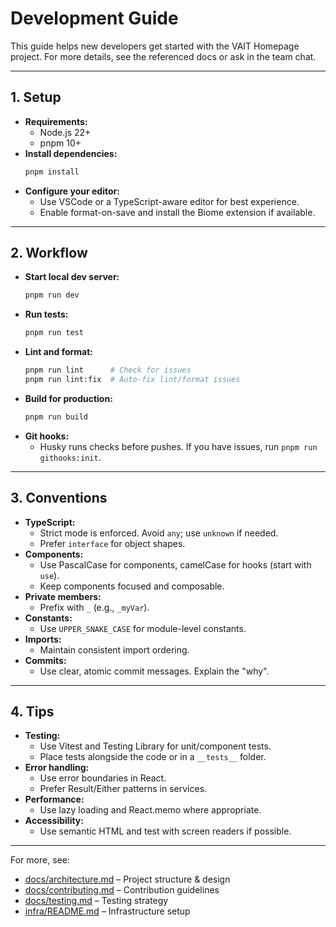 # Development Guide

This guide helps new developers get started with the VAIT Homepage project. For more details, see the referenced docs or ask in the team chat.

---

## 1. Setup

- **Requirements:**
  - Node.js 22+
  - pnpm 10+
- **Install dependencies:**
  ```sh
  pnpm install
  ```
- **Configure your editor:**
  - Use VSCode or a TypeScript-aware editor for best experience.
  - Enable format-on-save and install the Biome extension if available.

---

## 2. Workflow

- **Start local dev server:**
  ```sh
  pnpm run dev
  ```
- **Run tests:**
  ```sh
  pnpm run test
  ```
- **Lint and format:**
  ```sh
  pnpm run lint      # Check for issues
  pnpm run lint:fix  # Auto-fix lint/format issues
  ```
- **Build for production:**
  ```sh
  pnpm run build
  ```
- **Git hooks:**
  - Husky runs checks before pushes. If you have issues, run `pnpm run githooks:init`.

---

## 3. Conventions

- **TypeScript:**
  - Strict mode is enforced. Avoid `any`; use `unknown` if needed.
  - Prefer `interface` for object shapes.
- **Components:**
  - Use PascalCase for components, camelCase for hooks (start with `use`).
  - Keep components focused and composable.
- **Private members:**
  - Prefix with `_` (e.g., `_myVar`).
- **Constants:**
  - Use `UPPER_SNAKE_CASE` for module-level constants.
- **Imports:**
  - Maintain consistent import ordering.
- **Commits:**
  - Use clear, atomic commit messages. Explain the "why".

---

## 4. Tips

- **Testing:**
  - Use Vitest and Testing Library for unit/component tests.
  - Place tests alongside the code or in a `__tests__` folder.
- **Error handling:**
  - Use error boundaries in React.
  - Prefer Result/Either patterns in services.
- **Performance:**
  - Use lazy loading and React.memo where appropriate.
- **Accessibility:**
  - Use semantic HTML and test with screen readers if possible.

---

For more, see:
- [docs/architecture.md](docs/architecture.md) – Project structure & design
- [docs/contributing.md](docs/contributing.md) – Contribution guidelines
- [docs/testing.md](docs/testing.md) – Testing strategy
- [infra/README.md](../infra/README.md) – Infrastructure setup
